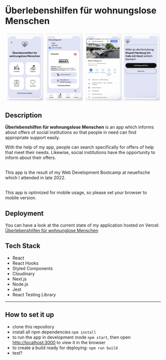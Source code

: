 # Überlebenshilfen für wohnungslose Menschen

![Mobile View Screens](public/img/Ueberlebenshilfen-App.png)

## Description

**Überlebenshilfen für wohnungslose Menschen** is an app which informs about offers of social institutions so that people in need can find appropriate support easily.

With the help of my app, people can search specifically for offers of help that meet their needs. Likewise, social institutions have the opportunity to inform about their offers.

<br>This app is the result of my Web Development Bootcamp at neuefische which I attended in late 2022.

<br>This app is optimized for mobile usage, so please set your browser to mobile version.

## Deployment



You can have a look at the current state of my application hosted on Vercel: [Überlebenshilfen für wohnunglose Menschen](https://ueberlebenshilfen.vercel.app/)

## Tech Stack



- React
- React Hooks
- Styled Components
- Cloudinary
- Next.js
- Node.js
- Jest
- React Testing Library

---

## How to set it up

- clone this repository
- install all npm dependencies
  `npm install`
- to run the app in development mode `npm start`, then open [http://localhost:3000](http://localhost:3000) to view it in the browser
- to create a build ready for deploying:
  `npm run build`
- test?
